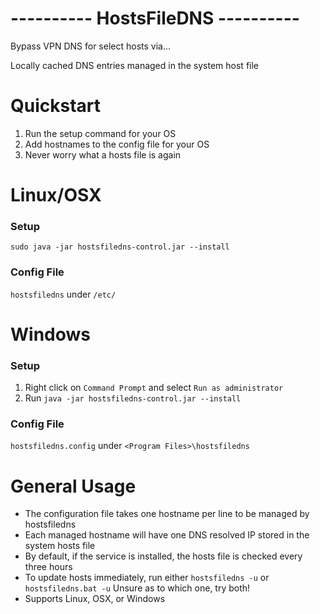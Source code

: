 ---------- HostsFileDNS ----------
=

Bypass VPN DNS for select hosts via...

  Locally cached DNS entries managed in the system host file


# Quickstart

1. Run the setup command for your OS
2. Add hostnames to the config file for your OS
3. Never worry what a hosts file is again

# Linux/OSX

### Setup

`sudo java -jar hostsfiledns-control.jar --install`

### Config File
`hostsfiledns` under `/etc/`<br/>

# Windows

### Setup

1. Right click on `Command Prompt` and select `Run as administrator`
2. Run `java -jar hostsfiledns-control.jar --install`


### Config File
`hostsfiledns.config` under `<Program Files>\hostsfiledns`

# General Usage

* The configuration file takes one hostname per line to be managed by hostsfiledns
* Each managed hostname will have one DNS resolved IP stored in the system hosts file
* By default, if the service is installed, the hosts file is checked every three hours
* To update hosts immediately, run either `hostsfiledns -u` or `hostsfiledns.bat -u`  Unsure as to which one, try both!
* Supports Linux, OSX, or Windows
